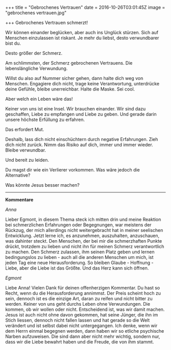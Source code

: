 +++
title = "Gebrochenes Vertrauen"
date = 2016-10-26T03:01:45Z
image = "gebrochenes vertrauen.jpg"

+++
Gebrochenes Vertrauen schmerzt! 

Wir können einander beglücken, aber auch ins Unglück stürzen. Sich auf Menschen einzulassen ist riskant. Je mehr du liebst, desto verwundbarer bist du. 

Desto größer der Schmerz.

Am schlimmsten, der Schmerz gebrochenen Vertrauens. Die lebenslängliche Verwundung.

Willst du also auf Nummer sicher gehen, dann halte dich weg von Menschen. Engagiere dich nicht, trage keine Verantwortung, unterdrücke deine Gefühle, bleibe unerreichbar. Halte die Maske. Sei cool.

Aber welch ein Leben wäre das!

Keiner von uns ist eine Insel. Wir brauchen einander. Wir sind dazu geschaffen, Liebe zu empfangen und Liebe zu geben. Und gerade darin unsere höchste Erfüllung zu erfahren.

Das erfordert Mut.

Deshalb, lass dich nicht einschüchtern durch negative Erfahrungen. Zieh dich nicht zurück. Nimm das Risiko auf dich, immer und immer wieder. Bleibe verwundbar. 

Und bereit zu leiden.

Du magst dir wie ein Verlierer vorkommen. Was wäre jedoch die Alternative? 

Was könnte Jesus besser machen?

-----------------

**Kommentare**

*Anna*

Lieber Egmont, in diesem Thema steck ich mitten drin und meine Reaktion bei schmerzlichen Erfahrungen oder Begegnungen, war meistens der Rückzug, der mich allerdings nicht weitergebracht hat in meiner seelischen Entwicklung. Jetzt lerne ich, es anzunehmen, auszuhalten, anzuschauen, was dahinter steckt. Den Menschen, der bei mir die schmerzhaften Punkte drückt, trotzdem zu lieben und nicht ihn für meinen Schmerz verantwortlich zu machen.
Den Schmerz zulassen, ihm seinen Platz geben und lernen bedingungslos zu lieben - auch all die anderen Menschen um mich, ist jeden Tag eine neue Herausforderung. So bleiben Glaube - Hoffnung - Liebe, aber die Liebe ist das Größte. Und das Herz kann sich öffnen.

*Egmont*

Liebe Anna! Vielen Dank für deinen offenherzigen Kommentar. Du hast so Recht, wenn du die Herausforderung annimmst. Der Preis scheint hoch zu sein, dennoch ist es die einzige Art, daran zu reifen und nicht bitter zu werden. Keiner von uns geht durchs Leben ohne Verwundungen. Die kommen, ob wir wollen oder nicht. Entscheidend ist, was wir damit machen. Jesus ist auch nicht ohne davon gekommen, hat seine Jünger, die ihn im Stich liessen, dennoch nicht fallen lassen und hat gerade so die Welt verändert und ist selbst dabei nicht untergegangen. Ich denke, wenn wir dem Herrn einmal begegnen werden, dann haben wir so etliche psychische Narben aufzuweisen. Die sind dann aber nicht mehr wichtig, sondern nur, dass wir die Liebe bewahrt haben und die Freude, die von ihm stammt.